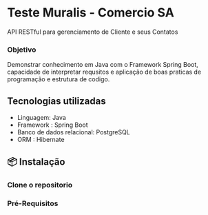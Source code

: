 # Teste Muralis - Comercio SA
API RESTful para gerenciamento de Cliente e seus Contatos

### Objetivo
Demonstrar conhecimento em Java com o Framework Spring Boot, capacidade de interpretar requsitos e aplicação de boas praticas de programação e estrutura de codigo. 

## Tecnologias utilizadas
- Linguagem: Java
- Framework : Spring Boot
- Banco de dados relacional: PostgreSQL
- ORM : Hibernate

## 📦 Instalação

### Clone o repositorio 



### Pré-Requisitos
